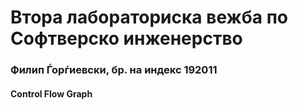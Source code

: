 # Втора лабораториска вежба по Софтверско инженерство
### Филип Ѓорѓиевски, бр. на индекс 192011
#### Control Flow Graph
